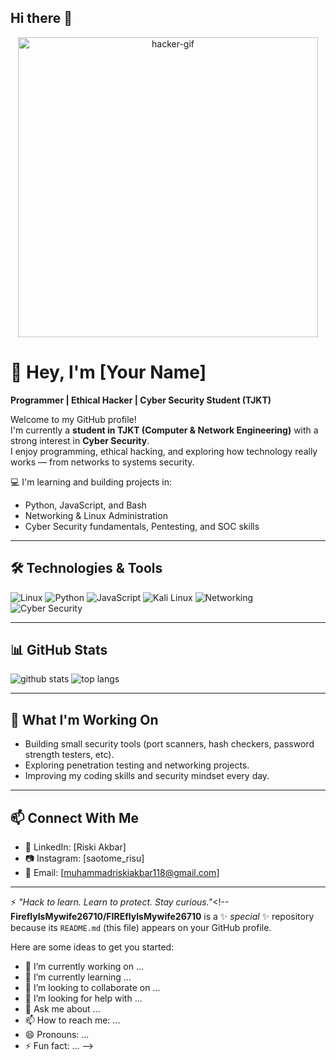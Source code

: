 ## Hi there 👋

<!-- Header image / GIF -->
<p align="center">
  <img src="https://media.giphy.com/media/HoffxyN8ghVuw/giphy.gif" alt="hacker-gif" width="480"/>
</p>

# 👋 Hey, I'm [Your Name]
**Programmer | Ethical Hacker | Cyber Security Student (TJKT)**

Welcome to my GitHub profile!  
I'm currently a **student in TJKT (Computer & Network Engineering)** with a strong interest in **Cyber Security**.  
I enjoy programming, ethical hacking, and exploring how technology really works — from networks to systems security.  

💻 I'm learning and building projects in:  
- Python, JavaScript, and Bash  
- Networking & Linux Administration  
- Cyber Security fundamentals, Pentesting, and SOC skills  

---

## 🛠️ Technologies & Tools
<p>
  <img alt="Linux" src="https://img.shields.io/badge/Linux-FCC624?style=for-the-badge&logo=linux&logoColor=black"/>
  <img alt="Python" src="https://img.shields.io/badge/Python-3776AB?style=for-the-badge&logo=python&logoColor=white"/>
  <img alt="JavaScript" src="https://img.shields.io/badge/JavaScript-F7DF1E?style=for-the-badge&logo=javascript&logoColor=black"/>
  <img alt="Kali Linux" src="https://img.shields.io/badge/Kali%20Linux-557C94?style=for-the-badge&logo=kalilinux&logoColor=white"/>
  <img alt="Networking" src="https://img.shields.io/badge/Networking-005571?style=for-the-badge&logo=cisco&logoColor=white"/>
  <img alt="Cyber Security" src="https://img.shields.io/badge/Cyber%20Security-2E3440?style=for-the-badge&logo=protonvpn&logoColor=white"/>
</p>

---

## 📊 GitHub Stats
<p align="left">
  <img src="https://github-readme-stats.vercel.app/api?username=YourUserName&show_icons=true&theme=radical" alt="github stats"/>
  <img src="https://github-readme-stats.vercel.app/api/top-langs/?username=YourUserName&layout=compact&theme=radical" alt="top langs"/>
</p>

---

## 🚀 What I'm Working On
- Building small security tools (port scanners, hash checkers, password strength testers, etc).  
- Exploring penetration testing and networking projects.  
- Improving my coding skills and security mindset every day.  

---

## 📫 Connect With Me
- 💼 LinkedIn: [Riski Akbar]  
- 📷 Instagram: [saotome_risu]  
- 📧 Email: [muhammadriskiakbar118@gmail.com]  

---

⚡ *"Hack to learn. Learn to protect. Stay curious."*<!--
**FireflyIsMywife26710/FIREflyIsMywife26710** is a ✨ _special_ ✨ repository because its `README.md` (this file) appears on your GitHub profile.

Here are some ideas to get you started:

- 🔭 I’m currently working on ...
- 🌱 I’m currently learning ...
- 👯 I’m looking to collaborate on ...
- 🤔 I’m looking for help with ...
- 💬 Ask me about ...
- 📫 How to reach me: ...
- 😄 Pronouns: ...
- ⚡ Fun fact: ...
-->
